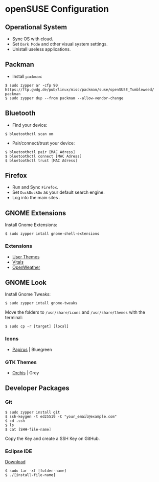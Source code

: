 # openSUSE Configuration

## Operational System
- Sync OS with cloud.
- Set `Dark Mode` and other visual system settings.
- Unistall useless applications.

## Packman
- Install `packman`:

```
$ sudo zypper ar -cfp 90 https://ftp.gwdg.de/pub/linux/misc/packman/suse/openSUSE_Tumbleweed/ packman
$ sudo zypper dup --from packman --allow-vendor-change
```

## Bluetooth
- Find your device:
```
$ bluetoothctl scan on
```
- Pair/connect/trust your device:
```
$ bluetoothctl pair [MAC Adress]
$ bluetoothctl connect [MAC Adress]
$ bluetoothctl trust [MAC Adress]
```

## Firefox
- Run and Sync `Firefox`.
- Set `DuckDuckGo` as your default search engine.
- Log into the main sites .

## GNOME Extensions
Install Gnome Extensions:
```
$ sudo zypper intall gnome-shell-extensions
```

### Extensions
- [User Themes](https://extensions.gnome.org/extension/19/user-themes/)
- [Vitals](https://extensions.gnome.org/extension/1460/vitals/)
- [OpenWeather](https://extensions.gnome.org/extension/750/openweather/)

## GNOME Look
Install Gnome Tweaks:
```
$ sudo zypper intall gnome-tweaks
```

Move the folders to `/usr/share/icons` and `/usr/share/themes` with the terminal:
```
$ sudo cp -r [target] [local]
```

### Icons
- [Papirus](https://www.gnome-look.org/p/1166289) | Bluegreen
### GTK Themes
- [Orchis](https://www.gnome-look.org/p/1357889) | Grey

## Developer Packages
### Git
```
$ sudo zypper install git
$ ssh-keygen -t ed25519 -C "your_email@example.com"
$ cd .ssh
$ ls
$ cat [SHH-file-name]
```
Copy the Key and create a SSH Key on GitHub.

### Eclipse IDE

[Download](https://eclipseide.org/)
```
$ sudo tar -xf [folder-name]
$ ./[install-file-name]
```
